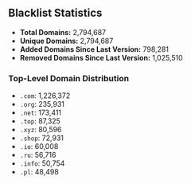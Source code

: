 ## Blacklist Statistics

- **Total Domains:** 2,794,687
- **Unique Domains:** 2,794,687
- **Added Domains Since Last Version:** 798,281
- **Removed Domains Since Last Version:** 1,025,510

### Top-Level Domain Distribution

-  `.com`: 1,226,372
-  `.org`: 235,931
-  `.net`: 173,411
-  `.top`: 87,325
-  `.xyz`: 80,596
-  `.shop`: 72,931
-  `.io`: 60,008
-  `.ru`: 56,716
-  `.info`: 50,754
-  `.pl`: 48,498
